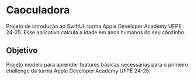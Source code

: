# Caoculadora
Projeto de introdução ao SwiftUI, turma Apple Developer Academy UFPE 24-25.
Esse aplicativo calcula a idade em anos humanos do seu cãozinho.

## Objetivo
Projeto modelo para aprender features básicas necessárias para o primeiro challenge da turma Apple Developer Academy UFPE 24-25.
